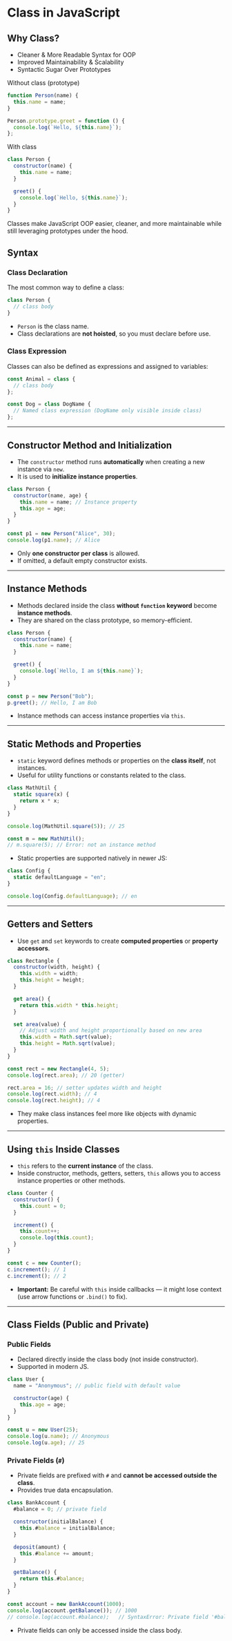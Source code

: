 # Class in JavaScript

## Why Class?

- Cleaner & More Readable Syntax for OOP
- Improved Maintainability & Scalability
- Syntactic Sugar Over Prototypes

Without class (prototype)

```js
function Person(name) {
  this.name = name;
}

Person.prototype.greet = function () {
  console.log(`Hello, ${this.name}`);
};
```

With class

```js
class Person {
  constructor(name) {
    this.name = name;
  }

  greet() {
    console.log(`Hello, ${this.name}`);
  }
}
```

Classes make JavaScript OOP easier, cleaner, and more maintainable while still leveraging prototypes under the hood.

## Syntax

### Class Declaration

The most common way to define a class:

```js
class Person {
  // class body
}
```

- `Person` is the class name.
- Class declarations are **not hoisted**, so you must declare before use.

### Class Expression

Classes can also be defined as expressions and assigned to variables:

```js
const Animal = class {
  // class body
};

const Dog = class DogName {
  // Named class expression (DogName only visible inside class)
};
```

---

## Constructor Method and Initialization

- The `constructor` method runs **automatically** when creating a new instance via `new`.
- It is used to **initialize instance properties**.

```js
class Person {
  constructor(name, age) {
    this.name = name; // Instance property
    this.age = age;
  }
}

const p1 = new Person("Alice", 30);
console.log(p1.name); // Alice
```

- Only **one constructor per class** is allowed.
- If omitted, a default empty constructor exists.

---

## Instance Methods

- Methods declared inside the class **without `function` keyword** become **instance methods**.
- They are shared on the class prototype, so memory-efficient.

```js
class Person {
  constructor(name) {
    this.name = name;
  }

  greet() {
    console.log(`Hello, I am ${this.name}`);
  }
}

const p = new Person("Bob");
p.greet(); // Hello, I am Bob
```

- Instance methods can access instance properties via `this`.

---

## Static Methods and Properties

- `static` keyword defines methods or properties on the **class itself**, not instances.
- Useful for utility functions or constants related to the class.

```js
class MathUtil {
  static square(x) {
    return x * x;
  }
}

console.log(MathUtil.square(5)); // 25

const m = new MathUtil();
// m.square(5); // Error: not an instance method
```

- Static properties are supported natively in newer JS:

```js
class Config {
  static defaultLanguage = "en";
}

console.log(Config.defaultLanguage); // en
```

---

## Getters and Setters

- Use `get` and `set` keywords to create **computed properties** or **property accessors**.

```js
class Rectangle {
  constructor(width, height) {
    this.width = width;
    this.height = height;
  }

  get area() {
    return this.width * this.height;
  }

  set area(value) {
    // Adjust width and height proportionally based on new area
    this.width = Math.sqrt(value);
    this.height = Math.sqrt(value);
  }
}

const rect = new Rectangle(4, 5);
console.log(rect.area); // 20 (getter)

rect.area = 16; // setter updates width and height
console.log(rect.width); // 4
console.log(rect.height); // 4
```

- They make class instances feel more like objects with dynamic properties.

---

## Using `this` Inside Classes

- `this` refers to the **current instance** of the class.
- Inside constructor, methods, getters, setters, `this` allows you to access instance properties or other methods.

```js
class Counter {
  constructor() {
    this.count = 0;
  }

  increment() {
    this.count++;
    console.log(this.count);
  }
}

const c = new Counter();
c.increment(); // 1
c.increment(); // 2
```

- **Important:** Be careful with `this` inside callbacks — it might lose context (use arrow functions or `.bind()` to fix).

---

## Class Fields (Public and Private)

### Public Fields

- Declared directly inside the class body (not inside constructor).
- Supported in modern JS.

```js
class User {
  name = "Anonymous"; // public field with default value

  constructor(age) {
    this.age = age;
  }
}

const u = new User(25);
console.log(u.name); // Anonymous
console.log(u.age); // 25
```

### Private Fields (`#`)

- Private fields are prefixed with `#` and **cannot be accessed outside the class**.
- Provides true data encapsulation.

```js
class BankAccount {
  #balance = 0; // private field

  constructor(initialBalance) {
    this.#balance = initialBalance;
  }

  deposit(amount) {
    this.#balance += amount;
  }

  getBalance() {
    return this.#balance;
  }
}

const account = new BankAccount(1000);
console.log(account.getBalance()); // 1000
// console.log(account.#balance);   // SyntaxError: Private field '#balance' must be declared in an enclosing class
```

- Private fields can only be accessed inside the class body.
